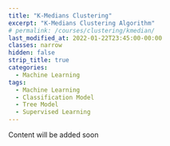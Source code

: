 ```yaml
---
title: "K-Medians Clustering"
excerpt: "K-Medians Clustering Algorithm"
# permalink: /courses/clustering/kmedian/
last_modified_at: 2022-01-22T23:45:00-00:00
classes: narrow
hidden: false
strip_title: true
categories:
  - Machine Learning
tags: 
  - Machine Learning
  - Classification Model
  - Tree Model
  - Supervised Learning
---
```

Content will be added soon